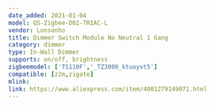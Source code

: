 ```yaml
---
date_added: 2021-01-04
model: QS-Zigbee-D02-TRIAC-L
vendor: Lonsonho
title: Dimmer Switch Module No Neutral 1 Gang 
category: dimmer
type: In-Wall Dimmer
supports: on/off, brightness
zigbeemodel: ['TS110F','_TZ3000_ktuoyvt5']
compatible: [z2m,zigate]
mlink: 
link: https://www.aliexpress.com/item/4001279149071.html
---
```

